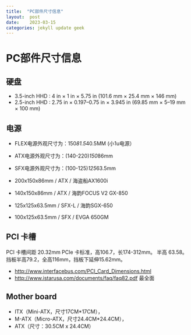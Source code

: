 ```yaml
---
title:  "PC部件尺寸信息"
layout:  post
date:    2023-03-15
categories: jekyll update geek
---
```


# PC部件尺寸信息

## 硬盘
 - 3.5-inch HHD :  4 in × 1 in × 5.75 in (101.6 mm × 25.4 mm × 146 mm)
 - 2.5-inch HHD :  2.75 in × 0.197–0.75 in × 3.945 in (69.85 mm × 5–19 mm × 100 mm)

## 电源

 - FLEX电源外观尺寸为：150*81.5*40.5MM (小1u电源）
 - ATX电源外观尺寸为：(140-220)*150*86mm
 - SFX电源外观尺寸为：(100-125)*125*63.5mm

 - 200x150x86mm / ATX / 海盗船AX1600i
 - 140x150x86mm / ATX / 海韵FOCUS V2 GX-850
 - 125x125x63.5mm / SFX-L / 海韵SGX-650
 - 100x125x63.5mm / SFX / EVGA 650GM

## PCI 卡槽
PCI 卡槽间距 20.32mm
PCIe 卡标准，高106.7，长174-312mm。 半高 63.58。 挡板半高79.2，全高116mm，挡板下延伸15.62mm。
 - http://www.interfacebus.com/PCI_Card_Dimensions.html
 - http://www.istarusa.com/documents/faq/faq82.pdf  最全面


## Mother board
 - ITX（Mini-ATX，尺寸17CM*17CM），
 - M-ATX（Micro-ATX，尺寸24.4CM*24.4CM），
 - ATX（尺寸：30.5CM x 24.4CM）
